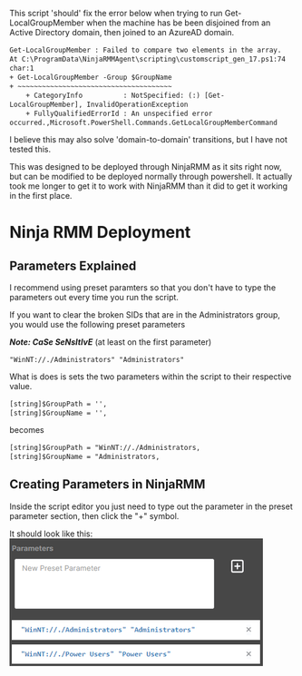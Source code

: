 This script 'should' fix the error below when trying to run Get-LocalGroupMember when the machine has be been disjoined from an Active Directory domain, then joined to an AzureAD domain.




```
Get-LocalGroupMember : Failed to compare two elements in the array.
At C:\ProgramData\NinjaRMMAgent\scripting\customscript_gen_17.ps1:74 char:1
+ Get-LocalGroupMember -Group $GroupName
+ ~~~~~~~~~~~~~~~~~~~~~~~~~~~~~~~~~~~~~~
    + CategoryInfo          : NotSpecified: (:) [Get-LocalGroupMember], InvalidOperationException
    + FullyQualifiedErrorId : An unspecified error occurred.,Microsoft.PowerShell.Commands.GetLocalGroupMemberCommand
```

I believe this may also solve 'domain-to-domain' transitions, but I have not tested this.


This was designed to be deployed through NinjaRMM as it sits right now, but can be modified to be deployed normally through powershell. It actually took me longer to get it to work with NinjaRMM than it did to get it working in the first place.


# Ninja RMM Deployment

## Parameters Explained

I recommend using preset paramters so that you don't have to type the parameters out every time you run the script.

If you want to clear the broken SIDs that are in the Administrators group, you would use the following preset parameters

***Note: CaSe SeNsItIvE*** (at least on the first parameter)

```
"WinNT://./Administrators" "Administrators"
```

What is does is sets the two parameters within the script to their respective value.

```
[string]$GroupPath = '', 
[string]$GroupName = '',
```
becomes

```
[string]$GroupPath = "WinNT://./Administrators,
[string]$GroupName = "Administrators,
```

## Creating Parameters in NinjaRMM

Inside the script editor you just need to type out the parameter in the preset parameter section, then click the "+" symbol.

It should look like this:
![Ninja Preset Parameters](https://github.com/infograpes/sleepless-nights/blob/main/Fix%20Get-LocalGroupMember/Images/PPNinjaRMM.png)
